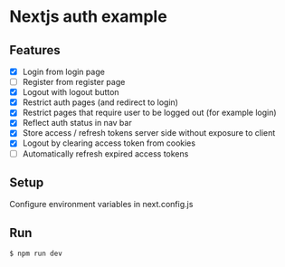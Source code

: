 # Nextjs auth example

## Features
- [x] Login from login page
- [ ] Register from register page
- [x] Logout with logout button
- [x] Restrict auth pages (and redirect to login)
- [x] Restrict pages that require user to be logged out (for example login)
- [x] Reflect auth status in nav bar
- [x] Store access / refresh tokens server side without exposure to client
- [x] Logout by clearing access token from cookies
- [ ] Automatically refresh expired access tokens

## Setup
Configure environment variables in next.config.js

## Run
```
$ npm run dev
```
